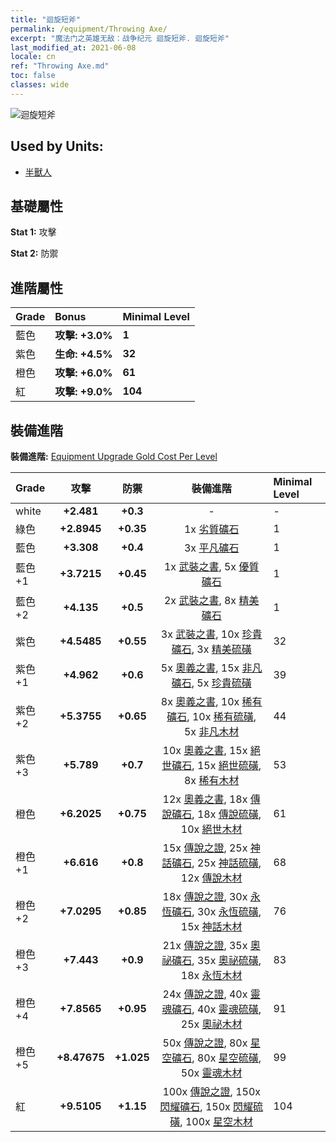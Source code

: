 ```yaml
---
title: "迴旋短斧"
permalink: /equipment/Throwing Axe/
excerpt: "魔法门之英雄无敌：战争纪元 迴旋短斧. 迴旋短斧"
last_modified_at: 2021-06-08
locale: cn
ref: "Throwing Axe.md"
toc: false
classes: wide
---
```


  ![迴旋短斧](/images/e/e_4031.png)

## Used by Units:

* [半獸人](/cn/units/Orc/) 


## 基礎屬性
 **Stat 1:** 攻擊

 **Stat 2:** 防禦

## 進階屬性

  |     Grade    |   Bonus | Minimal Level | 
  |:-------------|:--------|:--------------| 
  | 藍色 | **攻擊: +3.0%** | **1** | 
  | 紫色 | **生命: +4.5%** | **32** | 
  | 橙色 | **攻擊: +6.0%** | **61** | 
  | 紅 | **攻擊: +9.0%** | **104** | 


## 裝備進階
 **裝備進階:** [Equipment Upgrade Gold Cost Per Level](/equipment/EquipmentUpgradeCostPerLevel/) 

  |          Grade      | 攻擊 | 防禦 | 裝備進階 | Minimal Level |
  |:--------------------|:---------:|:---------:|:----------------:|:--------------|
  | white | **+2.481** | **+0.3** | - | - |
  | 綠色 | **+2.8945** | **+0.35** | 1x [劣質礦石](/cn/Items/mat_1/) | 1 |
  | 藍色 | **+3.308** | **+0.4** | 3x [平凡礦石](/cn/Items/mat_6/) | 1 |
  | 藍色 +1 | **+3.7215** | **+0.45** | 1x [武裝之書](/cn/Items/mat_18/), 5x [優質礦石](/cn/Items/mat_12/) | 1 |
  | 藍色 +2 | **+4.135** | **+0.5** | 2x [武裝之書](/cn/Items/mat_25/), 8x [精美礦石](/cn/Items/mat_19/) | 1 |
  | 紫色 | **+4.5485** | **+0.55** | 3x [武裝之書](/cn/Items/mat_32/), 10x [珍貴礦石](/cn/Items/mat_26/), 3x [精美硫磺](/cn/Items/mat_22/) | 32 |
  | 紫色 +1 | **+4.962** | **+0.6** | 5x [奧義之書](/cn/Items/mat_39/), 15x [非凡礦石](/cn/Items/mat_33/), 5x [珍貴硫磺](/cn/Items/mat_29/) | 39 |
  | 紫色 +2 | **+5.3755** | **+0.65** | 8x [奧義之書](/cn/Items/mat_46/), 10x [稀有礦石](/cn/Items/mat_40/), 10x [稀有硫磺](/cn/Items/mat_43/), 5x [非凡木材](/cn/Items/mat_34/) | 44 |
  | 紫色 +3 | **+5.789** | **+0.7** | 10x [奧義之書](/cn/Items/mat_53/), 15x [絕世礦石](/cn/Items/mat_47/), 15x [絕世硫磺](/cn/Items/mat_50/), 8x [稀有木材](/cn/Items/mat_41/) | 53 |
  | 橙色 | **+6.2025** | **+0.75** | 12x [奧義之書](/cn/Items/mat_60/), 18x [傳說礦石](/cn/Items/mat_54/), 18x [傳說硫磺](/cn/Items/mat_57/), 10x [絕世木材](/cn/Items/mat_48/) | 61 |
  | 橙色 +1 | **+6.616** | **+0.8** | 15x [傳說之證](/cn/Items/mat_67/), 25x [神話礦石](/cn/Items/mat_61/), 25x [神話硫磺](/cn/Items/mat_64/), 12x [傳說木材](/cn/Items/mat_55/) | 68 |
  | 橙色 +2 | **+7.0295** | **+0.85** | 18x [傳說之證](/cn/Items/mat_74/), 30x [永恆礦石](/cn/Items/mat_68/), 30x [永恆硫磺](/cn/Items/mat_71/), 15x [神話木材](/cn/Items/mat_62/) | 76 |
  | 橙色 +3 | **+7.443** | **+0.9** | 21x [傳說之證](/cn/Items/mat_81/), 35x [奧祕礦石](/cn/Items/mat_75/), 35x [奧祕硫磺](/cn/Items/mat_78/), 18x [永恆木材](/cn/Items/mat_69/) | 83 |
  | 橙色 +4 | **+7.8565** | **+0.95** | 24x [傳說之證](/cn/Items/mat_88/), 40x [靈魂礦石](/cn/Items/mat_82/), 40x [靈魂硫磺](/cn/Items/mat_85/), 25x [奧祕木材](/cn/Items/mat_76/) | 91 |
  | 橙色 +5 | **+8.47675** | **+1.025** | 50x [傳說之證](/cn/Items/mat_95/), 80x [星空礦石](/cn/Items/mat_89/), 80x [星空硫磺](/cn/Items/mat_92/), 50x [靈魂木材](/cn/Items/mat_83/) | 99 |
  | 紅 | **+9.5105** | **+1.15** | 100x [傳說之證](/cn/Items/mat_102/), 150x [閃耀礦石](/cn/Items/mat_96/), 150x [閃耀硫磺](/cn/Items/mat_99/), 100x [星空木材](/cn/Items/mat_90/) | 104 |

